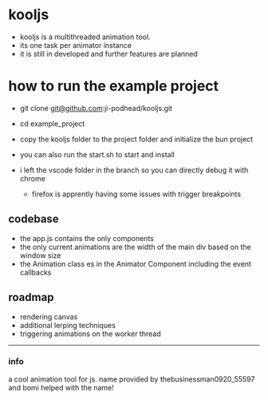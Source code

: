 # kooljs 
- kooljs is a multithreaded animation tool.
- its one task per animator instance
- it is still in developed and further features are planned

# how to run the example project
- git clone git@github.com:ji-podhead/kooljs.git
- cd example_project
- copy the kooljs folder to the project folder and initialize the bun project
- you can also run the start.sh to start and install

- i left the vscode folder in the branch so you can directly debug it with chrome
  - firefox is apprently having some issues with trigger breakpoints

## codebase

- the app.js contains the only components
- the only current animations are the width of the main div based on the window size
- the Animation class es in the Animator Component including the event callbacks

## roadmap
- rendering canvas 
- additional lerping techniques
- triggering animations on the worker thread

---

### info
a cool animation tool for js. name provided by thebusinessman0920_55597 and bomi helped with the name!
